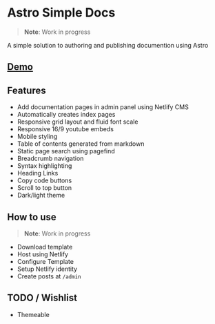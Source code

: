 # Astro Simple Docs

> **Note**: Work in progress

A simple solution to authoring and publishing documention using Astro

## [Demo](https://astro-simple-docs.netlify.app)

## Features

- Add documentation pages in admin panel using Netlify CMS
- Automatically creates index pages
- Responsive grid layout and fluid font scale
- Responsive 16/9 youtube embeds
- Mobile styling
- Table of contents generated from markdown
- Static page search using pagefind
- Breadcrumb navigation
- Syntax highlighting
- Heading Links
- Copy code buttons
- Scroll to top button
- Dark/light theme

## How to use

> **Note**: Work in progress

- Download template
- Host using Netlify
- Configure Template
- Setup Netlify identity
- Create posts at `/admin`

## TODO / Wishlist

- Themeable